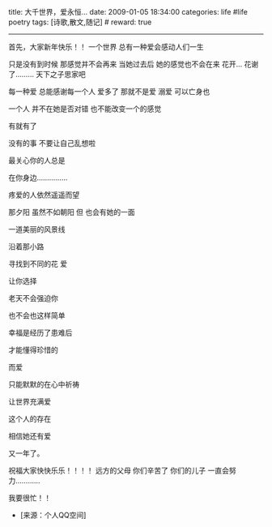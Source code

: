title: 大千世界，爱永恒… 
date: 2009-01-05 18:34:00
categories: life #life poetry
tags: [诗歌,散文,随记]  # <!--more-->
reward: true

---

首先，大家新年快乐！！
一个世界
总有一种爱会感动人们一生

<!--more-->

只是没有到时候
那感觉并不会再来
当她过去后
她的感觉也不会在来
花开…
花谢了………
天下之子思家吧

每一种爱
总能感谢每一个人
爱多了
那就不是爱
溺爱
可以亡身也

一个人
并不在她是否对错
也不能改变一个的感觉

有就有了

没有的事
不要让自己乱想啦

最关心你的人总是

在你身边……………

疼爱的人依然遥遥而望

那夕阳
虽然不如朝阳
但
也会有她的一面

一道美丽的风景线

沿着那小路

寻找到不同的花
爱

让你选择

老天不会强迫你

也不会也这样简单

幸福是经历了患难后

才能懂得珍惜的

而爱

只能默默的在心中祈祷

让世界充满爱

这个人的存在

相信她还有爱



又一年了。



祝福大家快快乐乐！！！！
远方的父母
你们辛苦了
你们的儿子
一直会努力…………



我要很忙！！


- [来源：个人QQ空间]
